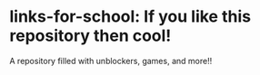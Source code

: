 # links-for-school: If you like this repository then cool!  
A repository filled with unblockers, games, and more!! 

